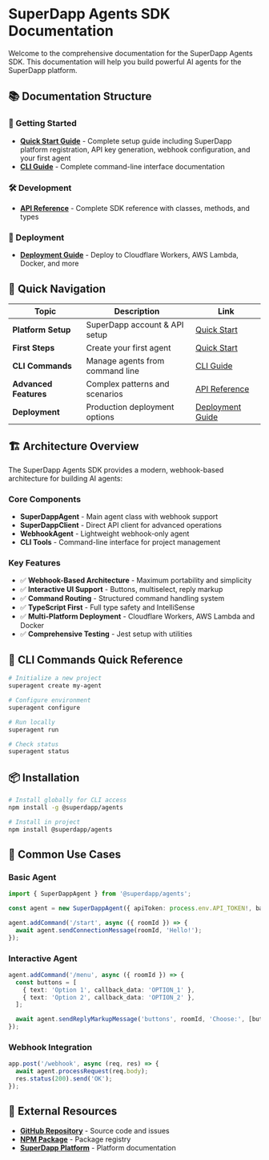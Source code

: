 # SuperDapp Agents SDK Documentation

Welcome to the comprehensive documentation for the SuperDapp Agents SDK. This documentation will help you build powerful AI agents for the SuperDapp platform.

## 📚 Documentation Structure

### 🚀 Getting Started

- **[Quick Start Guide](./quick-start.md)** - Complete setup guide including SuperDapp platform registration, API key generation, webhook configuration, and your first agent
- **[CLI Guide](./cli-guide.md)** - Complete command-line interface documentation

### 🛠️ Development

- **[API Reference](./api-reference.md)** - Complete SDK reference with classes, methods, and types

### 🚀 Deployment

- **[Deployment Guide](./deployment.md)** - Deploy to Cloudflare Workers, AWS Lambda, Docker, and more

## 🎯 Quick Navigation

| Topic                 | Description                     | Link                                |
| --------------------- | ------------------------------- | ----------------------------------- |
| **Platform Setup**    | SuperDapp account & API setup  | [Quick Start](./quick-start.md#platform-setup) |
| **First Steps**       | Create your first agent         | [Quick Start](./quick-start.md)     |
| **CLI Commands**      | Manage agents from command line | [CLI Guide](./cli-guide.md)         |
| **Advanced Features** | Complex patterns and scenarios  | [API Reference](./api-reference.md) |
| **Deployment**        | Production deployment options   | [Deployment Guide](./deployment.md) |

## 🏗️ Architecture Overview

The SuperDapp Agents SDK provides a modern, webhook-based architecture for building AI agents:

### Core Components

- **SuperDappAgent** - Main agent class with webhook support
- **SuperDappClient** - Direct API client for advanced operations
- **WebhookAgent** - Lightweight webhook-only agent
- **CLI Tools** - Command-line interface for project management

### Key Features

- ✅ **Webhook-Based Architecture** - Maximum portability and simplicity
- ✅ **Interactive UI Support** - Buttons, multiselect, reply markup
- ✅ **Command Routing** - Structured command handling system
- ✅ **TypeScript First** - Full type safety and IntelliSense
- ✅ **Multi-Platform Deployment** - Cloudflare Workers, AWS Lambda and Docker
- ✅ **Comprehensive Testing** - Jest setup with utilities

## 🚦 CLI Commands Quick Reference

```bash
# Initialize a new project
superagent create my-agent

# Configure environment
superagent configure

# Run locally
superagent run

# Check status
superagent status
```

## 📦 Installation

```bash
# Install globally for CLI access
npm install -g @superdapp/agents

# Install in project
npm install @superdapp/agents
```

## 🎯 Common Use Cases

### Basic Agent

```typescript
import { SuperDappAgent } from '@superdapp/agents';

const agent = new SuperDappAgent({ apiToken: process.env.API_TOKEN!, baseUrl: process.env.API_BASE_URL });

agent.addCommand('/start', async ({ roomId }) => {
  await agent.sendConnectionMessage(roomId, 'Hello!');
});
```

### Interactive Agent

```typescript
agent.addCommand('/menu', async ({ roomId }) => {
  const buttons = [
    { text: 'Option 1', callback_data: 'OPTION_1' },
    { text: 'Option 2', callback_data: 'OPTION_2' },
  ];

  await agent.sendReplyMarkupMessage('buttons', roomId, 'Choose:', [buttons]);
});
```

### Webhook Integration

```typescript
app.post('/webhook', async (req, res) => {
  await agent.processRequest(req.body);
  res.status(200).send('OK');
});
```

## 🔗 External Resources

- **[GitHub Repository](https://github.com/SuperDapp/superdapp-js)** - Source code and issues
- **[NPM Package](https://www.npmjs.com/package/@superdapp/agents)** - Package registry
- **[SuperDapp Platform](https://superdapp.ai)** - Platform documentation

